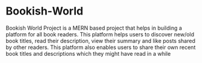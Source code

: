 # Bookish-World
Bookish World Project is a MERN based project that helps in building a platform
for all book readers. This platform helps users to discover new/old book titles,
read their description, view their summary and like posts shared by other readers.
This platform also enables users to share their own recent book titles and
descriptions which they might have read in a while
